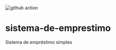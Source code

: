 ![github action](https://github.com/thiagorocha503/sistema-de-emprestimo/workflows/Java%20CI/badge.svg?event=push&pull_request)
# sistema-de-emprestimo
Sistema de empréstimo simples
